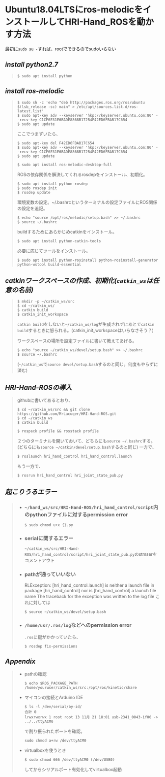 # Ubuntu18.04LTSにros-melodicをインストールしてHRI-Hand_ROSを動かす方法

最初に`sudo su -`すれば、rootでできるのでsudoいらない

## ***install python2.7***
> ```
> $ sudo apt install python
> ```
## ***install ros-melodic***
> ```
> $ sudo sh -c 'echo "deb http://packages.ros.org/ros/ubuntu $(lsb_release -sc) main" > /etc/apt/sources.list.d/ros-latest.list'
> $ sudo apt-key adv --keyserver 'hkp://keyserver.ubuntu.com:80' --recv-key C1CF6E31E6BADE8868B172B4F42ED6FBAB17C654
> $ sudo apt update
> ```
> ここでつまずいたら、
> ```
> $ sudo apt-key del F42ED6FBAB17C654
> $ sudo apt-key adv --keyserver 'hkp://keyserver.ubuntu.com:80' --recv-key C1CF6E31E6BADE8868B172B4F42ED6FBAB17C654
> $ sudo apt update
> ```
> ```
> $ sudo apt install ros-melodic-desktop-full
> ```
> ROSの依存関係を解決してくれるrosdepをインストール、初期化。
> ```
> $ sudo apt install python-rosdep
> $ sudo rosdep init
> $ rosdep update
> ```
> 環境変数の設定。~/.bashrcというターミナルの設定ファイルにROS関係の設定を追記。
> ```
> $ echo "source /opt/ros/melodic/setup.bash" >> ~/.bashrc
> $ source ~/.bashrc
> ```
> buildするためにあらかじめcatkinをインストール。
> ```
> $ sudo apt install python-catkin-tools
> ```
> 必要に応じてツールをインストール。
> ```
> $ sudo apt install python-rosinstall python-rosinstall-generator python-wstool build-essential
> ```
## ***catkinワークスペースの作成、初期化(`catkin_ws`は任意の名前)***
> ```
> $ mkdir -p ~/catkin_ws/src
> $ cd ~/catkin_ws/
> $ catkin build
> $ catkin_init_workspace
> ```
> `catkin build`をしないと`~/catkin_ws/log`が生成されずにあとで`catkin build`するときに怒られる。(catkin_init_workspaceはいらなさそう？)
> 
> ワークスペースの場所を設定ファイルに書いて教えてあげる。
> ```
> $ echo "source ~/catkin_ws/devel/setup.bash" >> ~/.bashrc
> $ source ~/.bashrc
> ```
> (`~/catkin_ws`で`source devel/setup.bash`するのと同じ。何度もやらずに済む)

## ***HRI-Hand-ROSの導入***
> githubに書いてあるとおり、
> ```
> $ cd ~/catkin_ws/src && git clone https://github.com/MrLacuqer/HRI-Hand-ROS.git
> $ cd ~/catkin_ws
> $ catkin build
> ```
> ```
> $ rospack profile && rosstack profile
> ```
> ２つのターミナルを開いておいて、どちらにも`source ~/.bashrc`する。(どちらにも`source ~/catkin/devel/setup.bash`するのと同じ)
> 一方で、
> ```
> $ roslaunch hri_hand_control hri_hand_control.launch
> ```
> もう一方で、
> ```
> $ rosrun hri_hand_control hri_joint_state_pub.py
> ```

## ***起こりうるエラー***
> - ### `~/hard_ws/src/HRI-Hand-ROS/hri_hand_control/script`内のpythonファイルに対するpermission error
>     ```
>     $ sudo chmod u+x {}.py
>     ```
> - ### serialに関するエラー
>     `~/catkin_ws/src/HRI-Hand-ROS/hri_hand_control/script/hri_joint_state_pub.py`のstmserをコメントアウト
> 
> - ### pathが通っていいない
>     RLException: [hri_hand_control.launch] is neither a launch file in package [hri_hand_control] nor is [hri_hand_control] a launch file name
The traceback for the exception was written to the log file
>     これに対しては
>     ```
>     $ source ~/catkin_ws/devel/setup.bash
>     ```
> - ### `/home/usr/.ros/log`などへのpermission error
>     `.ros`に鍵がかかっていたら、
>     ```
>     $ rosdep fix-permissions
>     ```

## ***Appendix***
> - pathの確認
>     ```
>     $ echo $ROS_PACKAGE_PATH
>     /home/youruser/catkin_ws/src:/opt/ros/kinetic/share
>     ```
> - マイコンの接続とArduino IDE
>    ```
>    $ ls -l /dev/serial/by-id/
>    合計 0
>    lrwxrwxrwx 1 root root 13 11月 21 18:01 usb-2341_0043-if00 -> ../../ttyACM0
>    ```
>    で割り振られたポートを確認。
>    ```
>    sudo chmod a+rw /dev/ttyACM0
>    ```
> - virtualboxを使うとき
>    ```
>    $ sudo chmod 666 /dev/ttyACM0 (/dev/USB0)
>    ```
>    してからシリアルポート有効化してvirtualbox起動



